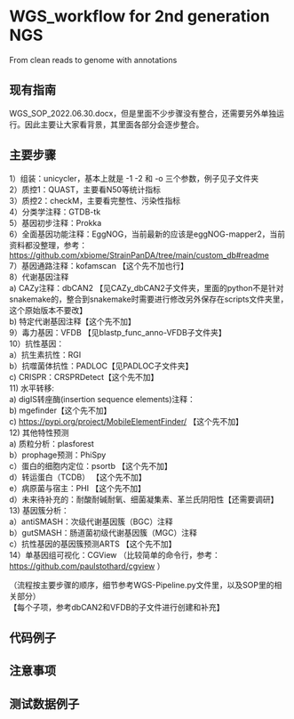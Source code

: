 # WGS_workflow for 2nd generation NGS
From clean reads to genome with annotations

## 现有指南
WGS_SOP_2022.06.30.docx，但是里面不少步骤没有整合，还需要另外单独运行。因此主要让大家看背景，其里面各部分会逐步整合。

## 主要步骤 
1）组装：unicycler，基本上就是 -1 -2 和 -o 三个参数，例子见子文件夹 <br>
2）质控1：QUAST，主要看N50等统计指标 <br>
3）质控2：checkM，主要看完整性、污染性指标 <br>
4）分类学注释：GTDB-tk<br>
5）基因初步注释：Prokka<br>
6）全面基因功能注释：EggNOG，当前最新的应该是eggNOG-mapper2，当前资料都没整理，参考：https://github.com/xbiome/StrainPanDA/tree/main/custom_db#readme<br>
7）基因通路注释：kofamscan 【这个先不加也行】<br>
8）代谢基因注释<br>
    a) CAZy注释：dbCAN2 【见CAZy_dbCAN2子文件夹，里面的python不是针对snakemake的，整合到snakemake时需要进行修改另外保存在scripts文件夹里，这个原始版本不要改】<br>
    b) 特定代谢基因注释【这个先不加】<br>
9）毒力基因：VFDB 【见blastp_func_anno-VFDB子文件夹】<br>
10）抗性基因：<br>
    a）抗生素抗性：RGI<br>
    b）抗噬菌体抗性：PADLOC【见PADLOC子文件夹】<br>
    c) CRISPR：CRSPRDetect【这个先不加】<br>
11) 水平转移:<br>
    a) digIS转座酶(insertion sequence elements)注释：<br>
    b) mgefinder【这个先不加】<br>
    c) https://pypi.org/project/MobileElementFinder/ 【这个先不加】<br>
12) 其他特性预测<br>
    a) 质粒分析：plasforest<br>
    b）prophage预测：PhiSpy<br>
    c）蛋白的细胞内定位：psortb 【这个先不加】<br>
    d）转运蛋白（TCDB） 【这个先不加】<br>
    e）病原菌与宿主：PHI 【这个先不加】<br>
    d）未来待补充的：耐酸耐碱耐氧、细菌凝集素、革兰氏阴阳性【还需要调研】<br>
13) 基因簇分析：<br>
    a）antiSMASH：次级代谢基因簇（BGC）注释<br>
    b）gutSMASH：肠道菌初级代谢基因簇（MGC）注释<br>
    c）抗性基因的基因簇预测ARTS 【这个先不加】<br>
14）单基因组可视化：CGView （比较简单的命令行，参考：https://github.com/paulstothard/cgview ）<br>

（流程按主要步骤的顺序，细节参考WGS-Pipeline.py文件里，以及SOP里的相关部分）<br>
【每个子项，参考dbCAN2和VFDB的子文件进行创建和补充】<br>


## 代码例子

## 注意事项

## 测试数据例子
